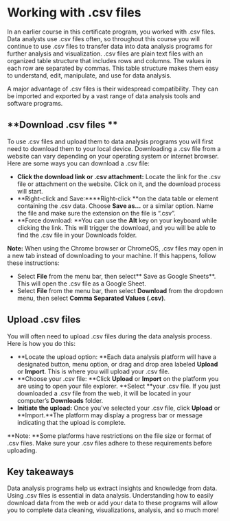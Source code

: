 # Working with .csv files

In an earlier course in this certificate program, you worked with .csv files. Data analysts use .csv files often, so throughout this course you will continue to use .csv files to transfer data into data analysis programs for further analysis and visualization. .csv files are plain text files with an organized table structure that includes rows and columns. The values in each row are separated by commas. This table structure makes them easy to understand, edit, manipulate, and use for data analysis.

A major advantage of .csv files is their widespread compatibility.  They can be imported and exported by a vast range of data analysis tools and software programs.

## **Download .csv files  **

To use .csv files and upload them to data analysis programs you will first need to download them to your local device. Downloading a .csv file from a website can vary depending on your operating system or internet browser. Here are some ways you can download a .csv file:

* **Click the download link or .csv attachment:** Locate the link for the .csv file or attachment on the website. Click on it, and the download process will start.
* **Right-click and Save:****Right-click **on the data table or element containing the .csv data. Choose **Save as…** or a similar option. Name the file and make sure the extension on the file is “.csv”.
* **Force download: **You can use the **Alt** key on your keyboard while clicking the link. This will trigger the download, and you will be able to find the .csv file in your Downloads folder.

**Note:** When using the Chrome browser or ChromeOS, .csv files may open in a new tab instead of downloading to your machine. If this happens, follow these instructions:

* Select **File** from the menu bar, then select** Save as Google Sheets**. This will open the .csv file as a Google Sheet.
* Select **File** from the menu bar, then select **Download** from the dropdown menu, then select **Comma Separated Values (.csv)**.

## **Upload .csv files**

You will often need to upload .csv files during the data analysis process. Here is how you do this:

* **Locate the upload option: **Each data analysis platform will have a designated button, menu option, or drag and drop area labeled **Upload** or **Import**. This is where you will upload your .csv file.
* **Choose your .csv file: **Click **Upload** or **Import** on the platform you are using to open your file explorer. **Select **your .csv file. If you just downloaded a .csv file from the web, it will be located in your computer’s **Downloads** folder.
* **Initiate the upload:** Once you've selected your .csv file, click **Upload** or **Import.**The platform may display a progress bar or message indicating that the upload is complete.

**Note: **Some platforms have restrictions on the file size or format of .csv files. Make sure your .csv files adhere to these requirements before uploading.

## **Key takeaways**

Data analysis programs help us extract insights and knowledge from data. Using .csv files is essential in data analysis. Understanding how to easily download data from the web or add your data to these programs will allow you to complete data cleaning, visualizations, analysis, and so much more!

